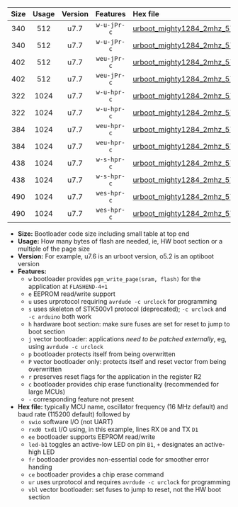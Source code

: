 |Size|Usage|Version|Features|Hex file|
|:-:|:-:|:-:|:-:|:--|
|340|512|u7.7|`w-u-jPr-c`|[urboot_mighty1284_2mhz_57600bps_swio_rxd0_txd1_led+b7_fr_ce_ur_vbl.hex](https://raw.githubusercontent.com/stefanrueger/urboot.hex/main/boards/mighty1284/fcpu_2mhz/57600_bps/urboot_mighty1284_2mhz_57600bps_swio_rxd0_txd1_led+b7_fr_ce_ur_vbl.hex)|
|340|512|u7.7|`w-u-jPr-c`|[urboot_mighty1284_2mhz_57600bps_swio_rxd2_txd3_led+b7_fr_ce_ur_vbl.hex](https://raw.githubusercontent.com/stefanrueger/urboot.hex/main/boards/mighty1284/fcpu_2mhz/57600_bps/urboot_mighty1284_2mhz_57600bps_swio_rxd2_txd3_led+b7_fr_ce_ur_vbl.hex)|
|402|512|u7.7|`weu-jPr-c`|[urboot_mighty1284_2mhz_57600bps_swio_rxd0_txd1_ee_led+b7_fr_ce_ur_vbl.hex](https://raw.githubusercontent.com/stefanrueger/urboot.hex/main/boards/mighty1284/fcpu_2mhz/57600_bps/urboot_mighty1284_2mhz_57600bps_swio_rxd0_txd1_ee_led+b7_fr_ce_ur_vbl.hex)|
|402|512|u7.7|`weu-jPr-c`|[urboot_mighty1284_2mhz_57600bps_swio_rxd2_txd3_ee_led+b7_fr_ce_ur_vbl.hex](https://raw.githubusercontent.com/stefanrueger/urboot.hex/main/boards/mighty1284/fcpu_2mhz/57600_bps/urboot_mighty1284_2mhz_57600bps_swio_rxd2_txd3_ee_led+b7_fr_ce_ur_vbl.hex)|
|322|1024|u7.7|`w-u-hpr-c`|[urboot_mighty1284_2mhz_57600bps_swio_rxd0_txd1_led+b7_fr_ce_ur.hex](https://raw.githubusercontent.com/stefanrueger/urboot.hex/main/boards/mighty1284/fcpu_2mhz/57600_bps/urboot_mighty1284_2mhz_57600bps_swio_rxd0_txd1_led+b7_fr_ce_ur.hex)|
|322|1024|u7.7|`w-u-hpr-c`|[urboot_mighty1284_2mhz_57600bps_swio_rxd2_txd3_led+b7_fr_ce_ur.hex](https://raw.githubusercontent.com/stefanrueger/urboot.hex/main/boards/mighty1284/fcpu_2mhz/57600_bps/urboot_mighty1284_2mhz_57600bps_swio_rxd2_txd3_led+b7_fr_ce_ur.hex)|
|384|1024|u7.7|`weu-hpr-c`|[urboot_mighty1284_2mhz_57600bps_swio_rxd0_txd1_ee_led+b7_fr_ce_ur.hex](https://raw.githubusercontent.com/stefanrueger/urboot.hex/main/boards/mighty1284/fcpu_2mhz/57600_bps/urboot_mighty1284_2mhz_57600bps_swio_rxd0_txd1_ee_led+b7_fr_ce_ur.hex)|
|384|1024|u7.7|`weu-hpr-c`|[urboot_mighty1284_2mhz_57600bps_swio_rxd2_txd3_ee_led+b7_fr_ce_ur.hex](https://raw.githubusercontent.com/stefanrueger/urboot.hex/main/boards/mighty1284/fcpu_2mhz/57600_bps/urboot_mighty1284_2mhz_57600bps_swio_rxd2_txd3_ee_led+b7_fr_ce_ur.hex)|
|438|1024|u7.7|`w-s-hpr-c`|[urboot_mighty1284_2mhz_57600bps_swio_rxd0_txd1_led+b7_fr_ce.hex](https://raw.githubusercontent.com/stefanrueger/urboot.hex/main/boards/mighty1284/fcpu_2mhz/57600_bps/urboot_mighty1284_2mhz_57600bps_swio_rxd0_txd1_led+b7_fr_ce.hex)|
|438|1024|u7.7|`w-s-hpr-c`|[urboot_mighty1284_2mhz_57600bps_swio_rxd2_txd3_led+b7_fr_ce.hex](https://raw.githubusercontent.com/stefanrueger/urboot.hex/main/boards/mighty1284/fcpu_2mhz/57600_bps/urboot_mighty1284_2mhz_57600bps_swio_rxd2_txd3_led+b7_fr_ce.hex)|
|490|1024|u7.7|`wes-hpr-c`|[urboot_mighty1284_2mhz_57600bps_swio_rxd0_txd1_ee_led+b7_fr_ce.hex](https://raw.githubusercontent.com/stefanrueger/urboot.hex/main/boards/mighty1284/fcpu_2mhz/57600_bps/urboot_mighty1284_2mhz_57600bps_swio_rxd0_txd1_ee_led+b7_fr_ce.hex)|
|490|1024|u7.7|`wes-hpr-c`|[urboot_mighty1284_2mhz_57600bps_swio_rxd2_txd3_ee_led+b7_fr_ce.hex](https://raw.githubusercontent.com/stefanrueger/urboot.hex/main/boards/mighty1284/fcpu_2mhz/57600_bps/urboot_mighty1284_2mhz_57600bps_swio_rxd2_txd3_ee_led+b7_fr_ce.hex)|

- **Size:** Bootloader code size including small table at top end
- **Usage:** How many bytes of flash are needed, ie, HW boot section or a multiple of the page size
- **Version:** For example, u7.6 is an urboot version, o5.2 is an optiboot version
- **Features:**
  + `w` bootloader provides `pgm_write_page(sram, flash)` for the application at `FLASHEND-4+1`
  + `e` EEPROM read/write support
  + `u` uses urprotocol requiring `avrdude -c urclock` for programming
  + `s` uses skeleton of STK500v1 protocol (deprecated); `-c urclock` and `-c arduino` both work
  + `h` hardware boot section: make sure fuses are set for reset to jump to boot section
  + `j` vector bootloader: applications *need to be patched externally*, eg, using `avrdude -c urclock`
  + `p` bootloader protects itself from being overwritten
  + `P` vector bootloader only: protects itself and reset vector from being overwritten
  + `r` preserves reset flags for the application in the register R2
  + `c` bootloader provides chip erase functionality (recommended for large MCUs)
  + `-` corresponding feature not present
- **Hex file:** typically MCU name, oscillator frequency (16 MHz default) and baud rate (115200 default) followed by
  + `swio` software I/O (not UART)
  + `rxd0 txd1` I/O using, in this example, lines RX `D0` and TX `D1`
  + `ee` bootloader supports EEPROM read/write
  + `led-b1` toggles an active-low LED on pin `B1`, `+` designates an active-high LED
  + `fr` bootloader provides non-essential code for smoother error handing
  + `ce` bootloader provides a chip erase command
  + `ur` uses urprotocol and requires `avrdude -c urclock` for programming
  + `vbl` vector bootloader: set fuses to jump to reset, not the HW boot section
